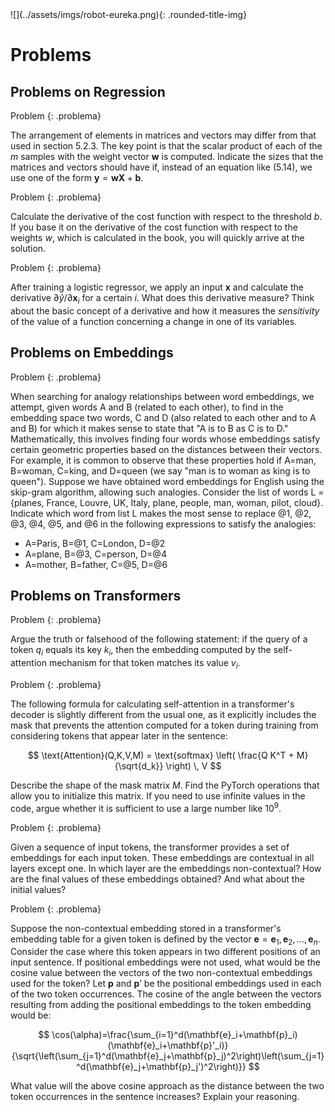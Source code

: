 
<div class="content-2columns" markdown>
![](../assets/imgs/robot-eureka.png){: .rounded-title-img}

# Problems
</div>

## Problems on Regression

Problem
{: .problema}

The arrangement of elements in matrices and vectors may differ from that used in section 5.2.3. The key point is that the scalar product of each of the $m$ samples with the weight vector $\mathbf{w}$ is computed. Indicate the sizes that the matrices and vectors should have if, instead of an equation like (5.14), we use one of the form $\mathbf{y} = \mathbf{w} \mathbf{X} + \mathbf{b}$.

Problem
{: .problema}

Calculate the derivative of the cost function with respect to the threshold $b$. If you base it on the derivative of the cost function with respect to the weights $w$, which is calculated in the book, you will quickly arrive at the solution.

Problem
{: .problema}

After training a logistic regressor, we apply an input $\mathbf{x}$ and calculate the derivative $\partial \hat{y} / \partial \mathbf{x}_i$ for a certain $i$. What does this derivative measure? Think about the basic concept of a derivative and how it measures the *sensitivity* of the value of a function concerning a change in one of its variables.

## Problems on Embeddings

Problem
{: .problema}

When searching for analogy relationships between word embeddings, we attempt, given words A and B (related to each other), to find in the embedding space two words, C and D (also related to each other and to A and B) for which it makes sense to state that "A is to B as C is to D." Mathematically, this involves finding four words whose embeddings satisfy certain geometric properties based on the distances between their vectors. For example, it is common to observe that these properties hold if A=man, B=woman, C=king, and D=queen (we say "man is to woman as king is to queen"). Suppose we have obtained word embeddings for English using the skip-gram algorithm, allowing such analogies. Consider the list of words L = {planes, France, Louvre, UK, Italy, plane, people, man, woman, pilot, cloud}. Indicate which word from list L makes the most sense to replace @1, @2, @3, @4, @5, and @6 in the following expressions to satisfy the analogies:

- A=Paris, B=@1, C=London, D=@2
- A=plane, B=@3, C=person, D=@4
- A=mother, B=father, C=@5, D=@6

## Problems on Transformers

Problem
{: .problema}

Argue the truth or falsehood of the following statement: if the query of a token $q_i$ equals its key $k_i$, then the embedding computed by the self-attention mechanism for that token matches its value $v_i$.

Problem
{: .problema}

The following formula for calculating self-attention in a transformer's decoder is slightly different from the usual one, as it explicitly includes the mask that prevents the attention computed for a token during training from considering tokens that appear later in the sentence:

$$
\text{Attention}(Q,K,V,M) = \text{softmax} \left( \frac{Q K^T + M}{\sqrt{d_k}} \right) \, V
$$

Describe the shape of the mask matrix $M$. Find the PyTorch operations that allow you to initialize this matrix. If you need to use infinite values in the code, argue whether it is sufficient to use a large number like $10^9$.

Problem
{: .problema}

Given a sequence of input tokens, the transformer provides a set of embeddings for each input token. These embeddings are contextual in all layers except one. In which layer are the embeddings non-contextual? How are the final values of these embeddings obtained? And what about the initial values?

Problem
{: .problema}

Suppose the non-contextual embedding stored in a transformer's embedding table for a given token is defined by the vector $\mathbf{e} = \mathbf{e}_1, \mathbf{e}_2, \ldots, \mathbf{e}_n$. Consider the case where this token appears in two different positions of an input sentence. If positional embeddings were not used, what would be the cosine value between the vectors of the two non-contextual embeddings used for the token? Let $\mathbf{p}$ and $\mathbf{p}’$ be the positional embeddings used in each of the two token occurrences. The cosine of the angle between the vectors resulting from adding the positional embeddings to the token embedding would be:

$$
\cos(\alpha)=\frac{\sum_{i=1}^d(\mathbf{e}_i+\mathbf{p}_i)(\mathbf{e}_i+\mathbf{p}'_i)}{\sqrt{\left(\sum_{j=1}^d(\mathbf{e}_j+\mathbf{p}_j)^2\right)\left(\sum_{j=1}^d(\mathbf{e}_j+\mathbf{p}_j')^2\right)}}
$$

What value will the above cosine approach as the distance between the two token occurrences in the sentence increases? Explain your reasoning.
